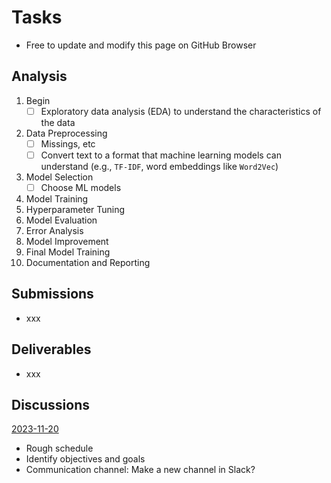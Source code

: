 # Tasks

- Free to update and modify this page on GitHub Browser

## Analysis
1. Begin
    - [ ] Exploratory data analysis (EDA) to understand the characteristics of the data
2. Data Preprocessing
    - [ ] Missings, etc
    - [ ] Convert text to a format that machine learning models can understand (e.g., `TF-IDF`, word embeddings like `Word2Vec`)
3. Model Selection
    - [ ] Choose ML models
4. Model Training
5. Hyperparameter Tuning
6. Model Evaluation
7. Error Analysis
8. Model Improvement
9. Final Model Training
10. Documentation and Reporting

## Submissions
- xxx

## Deliverables
- xxx

## Discussions
<ins>2023-11-20<ins>
- Rough schedule
- Identify objectives and goals
- Communication channel: Make a new channel in Slack?
